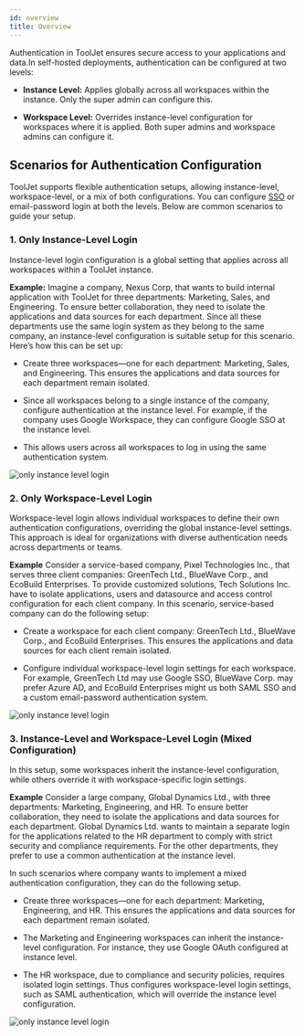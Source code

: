 ```yaml
---
id: overview
title: Overview
---
```


Authentication in ToolJet ensures secure access to your applications and data.In self-hosted deployments, authentication can be configured at two levels:

-   **Instance Level:** Applies globally across all workspaces within the instance. Only the super admin can configure this.
    
-   **Workspace Level:** Overrides instance-level configuration for workspaces where it is applied. Both super admins and workspace admins can configure it.
    

Scenarios for Authentication Configuration
------------------------------------------

ToolJet supports flexible authentication setups, allowing instance-level, workspace-level, or a mix of both configurations. You can configure [SSO](/docs/user-management/sso/overview) or email-password login at both the levels. Below are common scenarios to guide your setup.

### 1\. Only Instance-Level Login

Instance-level login configuration is a global setting that applies across all workspaces within a ToolJet instance.
    

**Example:** Imagine a company, Nexus Corp, that wants to build internal application with ToolJet for three departments: Marketing, Sales, and Engineering. To ensure better collaboration, they need to isolate the applications and data sources for each department. Since all these departments use the same login system as they belong to the same company, an instance-level configuration is suitable setup for this scenario. Here’s how this can be set up:

-   Create three workspaces—one for each department: Marketing, Sales, and Engineering. This ensures the applications and data sources for each department remain isolated.
    
-   Since all workspaces belong to a single instance of the company, configure authentication at the instance level. For example, if the company uses Google Workspace, they can configure Google SSO at the instance level.
    
-   This allows users across all workspaces to log in using the same authentication system.

<img className="screenshot-full img-l" src="/img/user-management/authentication/selfhosted/nexus.png" alt="only instance level login" />


### 2\. Only Workspace-Level Login

Workspace-level login allows individual workspaces to define their own authentication configurations, overriding the global instance-level settings. This approach is ideal for organizations with diverse authentication needs across departments or teams.
    

**Example** Consider a service-based company, Pixel Technologies Inc., that serves three client companies: GreenTech Ltd., BlueWave Corp., and EcoBuild Enterprises. To provide customized solutions, Tech Solutions Inc. have to isolate applications, users and datasource and access control configuration for each client company. In this scenario, service-based company can do the following setup:

-   Create a workspace for each client company: GreenTech Ltd., BlueWave Corp., and EcoBuild Enterprises. This ensures the applications and data sources for each client remain isolated.
    
-   Configure individual workspace-level login settings for each workspace. For example, GreenTech Ltd may use Google SSO, BlueWave Corp. may prefer Azure AD, and EcoBuild Enterprises might us both SAML SSO and a custom email-password authentication system.

<img className="screenshot-full img-l" src="/img/user-management/authentication/selfhosted/pixel.png" alt="only instance level login" />

### 3\. Instance-Level and Workspace-Level Login (Mixed Configuration)

In this setup, some workspaces inherit the instance-level configuration, while others override it with workspace-specific login settings.
    

**Example** Consider a large company, Global Dynamics Ltd., with three departments: Marketing, Engineering, and HR. To ensure better collaboration, they need to isolate the applications and data sources for each department. Global Dynamics Ltd. wants to maintain a separate login for the applications related to the HR department to comply with strict security and compliance requirements. For the other departments, they prefer to use a common authentication at the instance level.

In such scenarios where company wants to implement a mixed authentication configuration, they can do the following setup.

-   Create three workspaces—one for each department: Marketing, Engineering, and HR. This ensures the applications and data sources for each department remain isolated.
    
-   The Marketing and Engineering workspaces can inherit the instance-level configuration. For instance, they use Google OAuth configured at instance level.
    
-   The HR workspace, due to compliance and security policies, requires isolated login settings. Thus configures workspace-level login settings, such as SAML authentication, which will override the instance level configuration.

<img className="screenshot-full img-l" src="/img/user-management/authentication/selfhosted/global.png" alt="only instance level login" />
